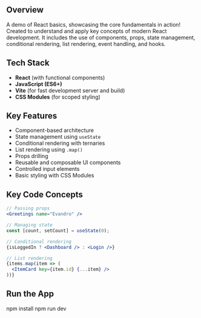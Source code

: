 ## Overview
A demo of React basics, showcasing the core fundamentals in action!
Created to understand and apply key concepts of modern React development. It includes the use of components, props, state management, conditional rendering, list rendering, event handling, and hooks.

## Tech Stack
- **React** (with functional components)
- **JavaScript (ES6+)**
- **Vite** (for fast development server and build)
- **CSS Modules** (for scoped styling)

## Key Features
- Component-based architecture
- State management using `useState`
- Conditional rendering with ternaries
- List rendering using `.map()`
- Props drilling
- Reusable and composable UI components
- Controlled input elements
- Basic styling with CSS Modules

## Key Code Concepts
```jsx
// Passing props
<Greetings name="Evandro" />

// Managing state
const [count, setCount] = useState(0);

// Conditional rendering
{isLoggedIn ? <Dashboard /> : <Login />}

// List rendering
{items.map(item => (
  <ItemCard key={item.id} {...item} />
))}
```

## Run the App
npm install
npm run dev
